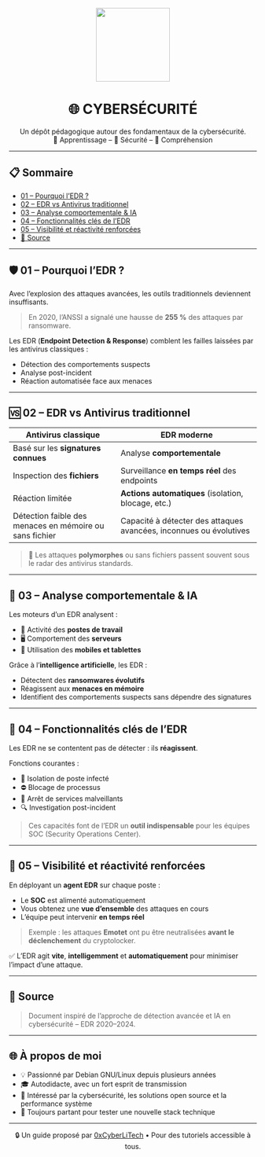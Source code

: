 <p align="center">
  <img src="https://avatars.githubusercontent.com/u/167217017?s=400&u=d983b9423c4eb8cdb9bfe8b14f505be5c894d6bc&v=4" width="150" />
</p>

<h1 align="center">🌐 CYBERSÉCURITÉ</h1>

<p align="center">
  Un dépôt pédagogique autour des fondamentaux de la cybersécurité.<br>
  📘 Apprentissage – 🔐 Sécurité – 🧠 Compréhension
</p>

---

## 📋 Sommaire

- [01 – Pourquoi l’EDR ?](#01--pourquoi-ledr-)
- [02 – EDR vs Antivirus traditionnel](#02--edr-vs-antivirus-traditionnel)
- [03 – Analyse comportementale & IA](#03--analyse-comportementale--ia)
- [04 – Fonctionnalités clés de l’EDR](#04--fonctionnalités-clés-de-ledr)
- [05 – Visibilité et réactivité renforcées](#05--visibilité-et-réactivité-renforcées)
- [🔗 Source](#-source)

---

## 🛡️ 01 – Pourquoi l’EDR ?

Avec l’explosion des attaques avancées, les outils traditionnels deviennent insuffisants.

> En 2020, l’ANSSI a signalé une hausse de **255 %** des attaques par ransomware.

Les EDR (**Endpoint Detection & Response**) comblent les failles laissées par les antivirus classiques :

- Détection des comportements suspects
- Analyse post-incident
- Réaction automatisée face aux menaces

---

## 🆚 02 – EDR vs Antivirus traditionnel

| Antivirus classique | EDR moderne |
|---------------------|-------------|
| Basé sur les **signatures connues** | Analyse **comportementale** |
| Inspection des **fichiers** | Surveillance **en temps réel** des endpoints |
| Réaction limitée | **Actions automatiques** (isolation, blocage, etc.) |
| Détection faible des menaces en mémoire ou sans fichier | Capacité à détecter des attaques avancées, inconnues ou évolutives |

> 🧬 Les attaques **polymorphes** ou sans fichiers passent souvent sous le radar des antivirus standards.

---

## 🧠 03 – Analyse comportementale & IA

Les moteurs d’un EDR analysent :

- 📱 Activité des **postes de travail**
- 🖥️ Comportement des **serveurs**
- 📲 Utilisation des **mobiles et tablettes**

Grâce à l’**intelligence artificielle**, les EDR :

- Détectent des **ransomwares évolutifs**
- Réagissent aux **menaces en mémoire**
- Identifient des comportements suspects sans dépendre des signatures

---

## 🔧 04 – Fonctionnalités clés de l’EDR

Les EDR ne se contentent pas de détecter : ils **réagissent**.

Fonctions courantes :

- 🚫 Isolation de poste infecté
- ⛔ Blocage de processus
- 🛑 Arrêt de services malveillants
- 🔍 Investigation post-incident

> Ces capacités font de l’EDR un **outil indispensable** pour les équipes SOC (Security Operations Center).

---

## 🚀 05 – Visibilité et réactivité renforcées

En déployant un **agent EDR** sur chaque poste :

- Le **SOC** est alimenté automatiquement
- Vous obtenez une **vue d’ensemble** des attaques en cours
- L’équipe peut intervenir **en temps réel**

> Exemple : les attaques **Emotet** ont pu être neutralisées **avant le déclenchement** du cryptolocker.

✅ L’EDR agit **vite**, **intelligemment** et **automatiquement** pour minimiser l’impact d’une attaque.

---

## 🔗 Source

> Document inspiré de l’approche de détection avancée et IA en cybersécurité – EDR 2020–2024.

---

## 🌐 À propos de moi

- 💡 Passionné par Debian GNU/Linux depuis plusieurs années
- 🎓 Autodidacte, avec un fort esprit de transmission
- 🔐 Intéressé par la cybersécurité, les solutions open source et la performance système
- 🧪 Toujours partant pour tester une nouvelle stack technique

---

<p align="center">
  🔒 Un guide proposé par <a href="https://github.com/0xCyberLiTech">0xCyberLiTech</a> • Pour des tutoriels accessible à tous.
</p>
